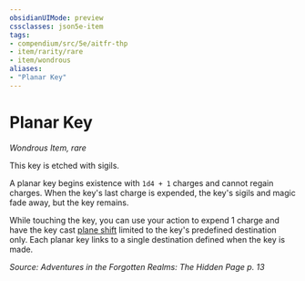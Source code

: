 ```yaml
---
obsidianUIMode: preview
cssclasses: json5e-item
tags:
- compendium/src/5e/aitfr-thp
- item/rarity/rare
- item/wondrous
aliases: 
- "Planar Key"
---
```

# Planar Key
*Wondrous Item, rare*  


This key is etched with sigils.

A planar key begins existence with `1d4 + 1` charges and cannot regain charges. When the key's last charge is expended, the key's sigils and magic fade away, but the key remains.

While touching the key, you can use your action to expend 1 charge and have the key cast [plane shift](/Systems/5e/spells/plane-shift.md) limited to the key's predefined destination only. Each planar key links to a single destination defined when the key is made.

*Source: Adventures in the Forgotten Realms: The Hidden Page p. 13*